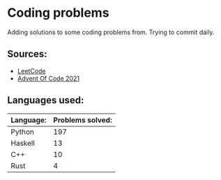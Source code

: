 # Coding problems
Adding solutions to some coding problems from. Trying to commit daily. 

## Sources:

- [LeetCode](https://leetcode.com/)
- [Advent Of Code 2021](https://adventofcode.com/)

## Languages used:

| Language: | Problems solved: |
| --------- | ---------------- |
| Python    | 197              |
| Haskell   | 13               |
| C++       | 10               |
| Rust      | 4                |

